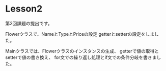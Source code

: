# Lesson2
第2回課題の提出です。

Flowerクラスで、NameとTypeとPriceの設定 getterとsetterの設定をしました。

Mainクラスでは、Flowerクラスのインスタンスの生成、 getterで値の取得とsetterで値の書き換え、 
for文での繰り返し処理とif文での条件分岐を書きました。
